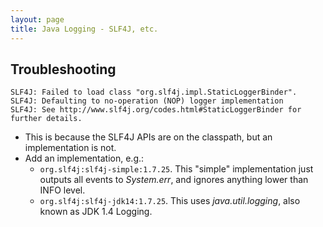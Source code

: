 ```yaml
---
layout: page
title: Java Logging - SLF4J, etc.
---
```


## Troubleshooting

```
SLF4J: Failed to load class "org.slf4j.impl.StaticLoggerBinder".
SLF4J: Defaulting to no-operation (NOP) logger implementation
SLF4J: See http://www.slf4j.org/codes.html#StaticLoggerBinder for further details.
```

- This is because the SLF4J APIs are on the classpath, but an implementation is not.
- Add an implementation, e.g.:
  - `org.slf4j:slf4j-simple:1.7.25`. This "simple" implementation just outputs all events to _System.err_, and ignores anything lower than INFO level.
  - `org.slf4j:slf4j-jdk14:1.7.25`. This uses _java.util.logging_, also known as JDK 1.4 Logging.


